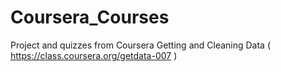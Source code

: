 Coursera_Courses
================

Project and quizzes from Coursera Getting and Cleaning Data ( https://class.coursera.org/getdata-007 )

